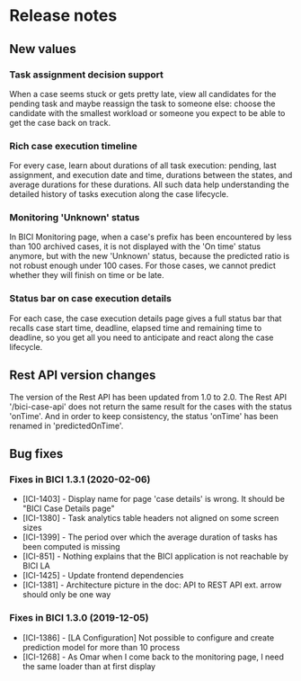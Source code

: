 # Release notes

## New values
### Task assignment decision support 

When a case seems stuck or gets pretty late, view all candidates for the pending task and maybe reassign the task to someone else: choose the candidate with the smallest workload or someone you expect to be able to get the case back on track.


### Rich case execution timeline

For every case, learn about durations of all task execution: pending, last assignment, and execution date and time, durations between the states, and average durations for these durations. All such data help understanding the detailed history of tasks execution along the case lifecycle.

### Monitoring 'Unknown' status

In BICI Monitoring page, when a case's prefix has been encountered by less than 100 archived cases, it is not displayed with the 'On time' status anymore, but with the new 'Unknown' status, because the predicted ratio is not robust enough under 100 cases.
For those cases, we cannot predict whether they will finish on time or be late.

### Status bar on case execution details

For each case, the case execution details page gives a full status bar that recalls case start time, deadline, elapsed time and remaining time to deadline, so you get all you need to anticipate and react along the case lifecycle.


## Rest API version changes

The version of the Rest API has been updated from 1.0 to 2.0.
The Rest API '/bici-case-api' does not return the same result for the cases with the status 'onTime'. And in order to keep consistency, the status 'onTime' has been renamed in 'predictedOnTime'.


## Bug fixes

### Fixes in BICI 1.3.1 (2020-02-06)
* [ICI-1403] - Display name for page 'case details' is wrong. It should be "BICI Case Details page"
* [ICI-1380] - Task analytics table headers not aligned on some screen sizes
* [ICI-1399] - The period over which the average duration of tasks has been computed is missing
* [ICI-851] - Nothing explains that the BICI application is not reachable by BICI LA
* [ICI-1425] - Update frontend dependencies
* [ICI-1381] - Architecture picture in the doc: API to REST API ext. arrow should only be one way
### Fixes in BICI 1.3.0 (2019-12-05)
* [ICI-1386] - [LA Configuration] Not possible to configure and create prediction model for more than 10 process
* [ICI-1268] - As Omar when I come back to the monitoring page, I need the same loader than at first display